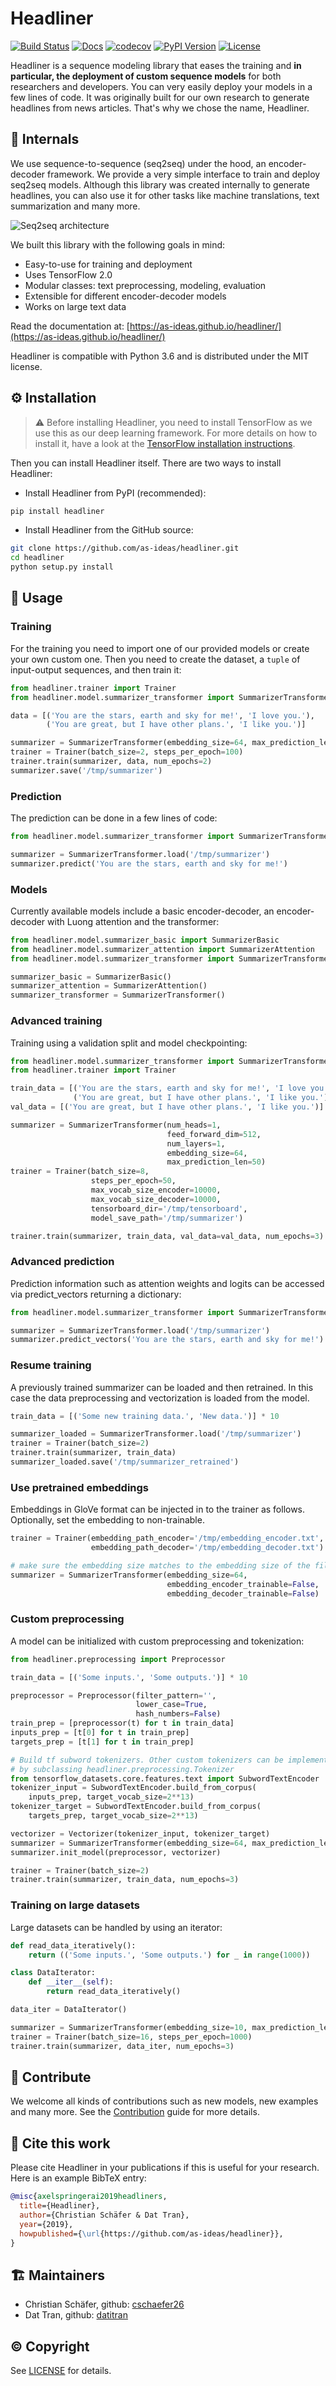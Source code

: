 # Headliner

[![Build Status](https://travis-ci.org/as-ideas/headliner.svg?branch=master)](https://travis-ci.org/as-ideas/headliner)
[![Docs](https://img.shields.io/badge/docs-online-brightgreen)](https://as-ideas.github.io/headliner/)
[![codecov](https://codecov.io/gh/as-ideas/headliner/branch/master/graph/badge.svg)](https://codecov.io/gh/as-ideas/headliner)
[![PyPI Version](https://img.shields.io/pypi/v/headliner)](https://pypi.org/project/headliner/)
[![License](https://img.shields.io/badge/License-MIT-blue.svg)](https://github.com/as-ideas/headliner/blob/master/LICENSE)

Headliner is a sequence modeling library that eases the training and **in particular, the deployment of custom sequence models**
for both researchers and developers. You can very easily deploy your models in a few lines of code. It was originally 
built for our own research to generate headlines from news articles. That's why we chose the name, Headliner.   

## 🧮 Internals
We use sequence-to-sequence (seq2seq) under the hood, 
an encoder-decoder framework. We provide a very simple interface to train 
and deploy seq2seq models. Although this library was created internally to 
generate headlines, you can also use it for other tasks like machine translations,
text summarization and many more.

![Seq2seq architecture](figures/seq2seq.jpg)

We built this library with the following goals in mind:

* Easy-to-use for training and deployment
* Uses TensorFlow 2.0
* Modular classes: text preprocessing, modeling, evaluation
* Extensible for different encoder-decoder models
* Works on large text data

Read the documentation at: [https://as-ideas.github.io/headliner/](https://as-ideas.github.io/headliner/)

Headliner is compatible with Python 3.6 and is distributed under the MIT license.

## ⚙️ Installation
> ⚠️ Before installing Headliner, you need to install TensorFlow as we use this as our deep learning framework. For more 
> details on how to install it, have a look at the [TensorFlow installation instructions](https://www.tensorflow.org/install/).

Then you can install Headliner itself. There are two ways to install Headliner:

* Install Headliner from PyPI (recommended):

```bash
pip install headliner
```

* Install Headliner from the GitHub source:

```bash
git clone https://github.com/as-ideas/headliner.git
cd headliner
python setup.py install
```

## 📖 Usage 

### Training
For the training you need to import one of our provided models or create your own custom one. Then you need to
create the dataset, a `tuple` of input-output sequences, and then train it:

```python
from headliner.trainer import Trainer
from headliner.model.summarizer_transformer import SummarizerTransformer

data = [('You are the stars, earth and sky for me!', 'I love you.'),
        ('You are great, but I have other plans.', 'I like you.')]

summarizer = SummarizerTransformer(embedding_size=64, max_prediction_len=20)
trainer = Trainer(batch_size=2, steps_per_epoch=100)
trainer.train(summarizer, data, num_epochs=2)
summarizer.save('/tmp/summarizer')
```

### Prediction
The prediction can be done in a few lines of code:

```python
from headliner.model.summarizer_transformer import SummarizerTransformer

summarizer = SummarizerTransformer.load('/tmp/summarizer')
summarizer.predict('You are the stars, earth and sky for me!')
```

### Models
Currently available models include a basic encoder-decoder, an encoder-decoder with Luong attention and the transformer:

```python
from headliner.model.summarizer_basic import SummarizerBasic
from headliner.model.summarizer_attention import SummarizerAttention
from headliner.model.summarizer_transformer import SummarizerTransformer

summarizer_basic = SummarizerBasic()
summarizer_attention = SummarizerAttention()
summarizer_transformer = SummarizerTransformer()
```

### Advanced training
Training using a validation split and model checkpointing:

```python
from headliner.model.summarizer_transformer import SummarizerTransformer
from headliner.trainer import Trainer

train_data = [('You are the stars, earth and sky for me!', 'I love you.'),
              ('You are great, but I have other plans.', 'I like you.')] 
val_data = [('You are great, but I have other plans.', 'I like you.')] 

summarizer = SummarizerTransformer(num_heads=1,
                                   feed_forward_dim=512,
                                   num_layers=1,
                                   embedding_size=64,
                                   max_prediction_len=50)
trainer = Trainer(batch_size=8,
                  steps_per_epoch=50,
                  max_vocab_size_encoder=10000,
                  max_vocab_size_decoder=10000,
                  tensorboard_dir='/tmp/tensorboard',
                  model_save_path='/tmp/summarizer')

trainer.train(summarizer, train_data, val_data=val_data, num_epochs=3)
```

### Advanced prediction
Prediction information such as attention weights and logits can be accessed via predict_vectors returning a dictionary:

```python
from headliner.model.summarizer_transformer import SummarizerTransformer

summarizer = SummarizerTransformer.load('/tmp/summarizer')
summarizer.predict_vectors('You are the stars, earth and sky for me!')
```

### Resume training
A previously trained summarizer can be loaded and then retrained. In this case the data preprocessing and vectorization is loaded from the model.

```python
train_data = [('Some new training data.', 'New data.')] * 10

summarizer_loaded = SummarizerTransformer.load('/tmp/summarizer')
trainer = Trainer(batch_size=2)
trainer.train(summarizer, train_data)
summarizer_loaded.save('/tmp/summarizer_retrained')
```

### Use pretrained embeddings
Embeddings in GloVe format can be injected in to the trainer as follows. Optionally, set the embedding to non-trainable.

```python
trainer = Trainer(embedding_path_encoder='/tmp/embedding_encoder.txt',
                  embedding_path_decoder='/tmp/embedding_decoder.txt')

# make sure the embedding size matches to the embedding size of the files
summarizer = SummarizerTransformer(embedding_size=64,
                                   embedding_encoder_trainable=False,
                                   embedding_decoder_trainable=False)
```

### Custom preprocessing
A model can be initialized with custom preprocessing and tokenization:

```python
from headliner.preprocessing import Preprocessor

train_data = [('Some inputs.', 'Some outputs.')] * 10

preprocessor = Preprocessor(filter_pattern='', 
                            lower_case=True, 
                            hash_numbers=False)
train_prep = [preprocessor(t) for t in train_data]
inputs_prep = [t[0] for t in train_prep]
targets_prep = [t[1] for t in train_prep]

# Build tf subword tokenizers. Other custom tokenizers can be implemented 
# by subclassing headliner.preprocessing.Tokenizer
from tensorflow_datasets.core.features.text import SubwordTextEncoder
tokenizer_input = SubwordTextEncoder.build_from_corpus(
    inputs_prep, target_vocab_size=2**13)
tokenizer_target = SubwordTextEncoder.build_from_corpus(
    targets_prep, target_vocab_size=2**13)

vectorizer = Vectorizer(tokenizer_input, tokenizer_target)
summarizer = SummarizerTransformer(embedding_size=64, max_prediction_len=50)
summarizer.init_model(preprocessor, vectorizer)

trainer = Trainer(batch_size=2)
trainer.train(summarizer, train_data, num_epochs=3)
```


### Training on large datasets
Large datasets can be handled by using an iterator:

```python
def read_data_iteratively():
    return (('Some inputs.', 'Some outputs.') for _ in range(1000))

class DataIterator:
    def __iter__(self):
        return read_data_iteratively()

data_iter = DataIterator()

summarizer = SummarizerTransformer(embedding_size=10, max_prediction_len=20)
trainer = Trainer(batch_size=16, steps_per_epoch=1000)
trainer.train(summarizer, data_iter, num_epochs=3)
```

## 🤝 Contribute
We welcome all kinds of contributions such as new models, new examples and many more.
See the [Contribution](CONTRIBUTING.md) guide for more details.

## 📝 Cite this work
Please cite Headliner in your publications if this is useful for your research. Here is an example BibTeX entry:
```BibTeX
@misc{axelspringerai2019headliners,
  title={Headliner},
  author={Christian Schäfer & Dat Tran},
  year={2019},
  howpublished={\url{https://github.com/as-ideas/headliner}},
}
```

## 🏗 Maintainers
* Christian Schäfer, github: [cschaefer26](https://github.com/cschaefer26)
* Dat Tran, github: [datitran](https://github.com/datitran)

## © Copyright

See [LICENSE](LICENSE) for details.